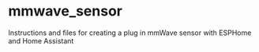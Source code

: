 # mmwave_sensor
Instructions and files for creating a plug in mmWave sensor with ESPHome and Home Assistant
